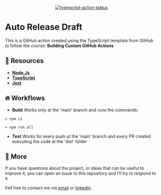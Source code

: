 <p align="center">
  <a href="https://github.com/jhmachado/auto-release-draft"><img alt="typescript-action status" src="https://github.com/jhmachado/auto-release-draft/workflows/build-test/badge.svg"></a>
</p>

# Auto Release Draft

This is a GitHub action created using the TypeScript template from GitHub to follow the course:
**Building Custom GitHub Actions**

## 🚀 Resources
* **[Node.Js](https://nodejs.org/en/)**
* **[TypeScript](https://www.typescriptlang.org/)**
* **[Jest](https://jestjs.io/)**

## 🔥 Workflows

* **Build** Works only at the 'main' branch and runs the commands:
```
> npm ci
```
```
> npm run all
```

* **Test** Works for every push at the 'main' branch and every PR created executing the code at the 'dist' folder

## 🚩 More

If you have questions about the project, or ideas that can be useful to improve it, you can open an issue to this repository and I’ll try to respond to it.

Fell free to contact me via [email](mailto:jh.machado12@gmail.com) or [linkedin](https://www.linkedin.com/in/jhonatan-h-d-machado/?locale=en_US).

